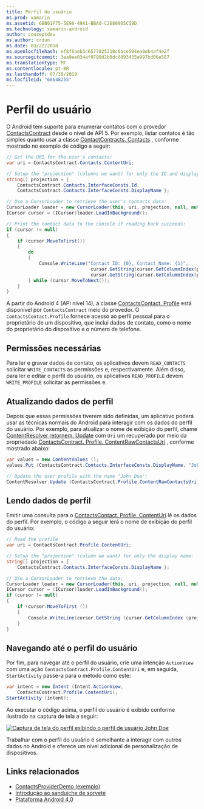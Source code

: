 ```yaml
---
title: Perfil do usuário
ms.prod: xamarin
ms.assetid: 6BB01F75-5E98-49A1-BBA0-C2680905C59D
ms.technology: xamarin-android
author: conceptdev
ms.author: crdun
ms.date: 03/22/2018
ms.openlocfilehash: ef8f6aeb3c6577825210c0bce594ea0eb4af4e2f
ms.sourcegitcommit: 3ea9ee034af9790d2b0dc0893435e997bd06e587
ms.translationtype: MT
ms.contentlocale: pt-BR
ms.lasthandoff: 07/30/2019
ms.locfileid: "68648255"
---
```

# <a name="user-profile"></a>Perfil do usuário

O Android tem suporte para enumerar contatos com o provedor [ContactsContract](xref:Android.Provider.ContactsContract) desde o nível de API 5. Por exemplo, listar contatos é tão simples quanto usar a classe [ContactContracts. Contacts](xref:Android.Provider.ContactsContract.Contacts) , conforme mostrado no exemplo de código a seguir:

```csharp
// Get the URI for the user's contacts:
var uri = ContactsContract.Contacts.ContentUri;

// Setup the "projection" (columns we want) for only the ID and display name:
string[] projection = {
    ContactsContract.Contacts.InterfaceConsts.Id, 
    ContactsContract.Contacts.InterfaceConsts.DisplayName };

// Use a CursorLoader to retrieve the user's contacts data:
CursorLoader loader = new CursorLoader(this, uri, projection, null, null, null);
ICursor cursor = (ICursor)loader.LoadInBackground();

// Print the contact data to the console if reading back succeeds:
if (cursor != null)
{
    if (cursor.MoveToFirst())
    {
        do
        {
            Console.WriteLine("Contact ID: {0}, Contact Name: {1}",
                               cursor.GetString(cursor.GetColumnIndex(projection[0])),
                               cursor.GetString(cursor.GetColumnIndex(projection[1])));
        } while (cursor.MoveToNext());
    }
}
```

A partir do Android 4 (API nível 14), a classe [ContactsContact. Profile](xref:Android.Provider.ContactsContract.Profile) está disponível por `ContactsContract` meio do provedor. O `ContactsContact.Profile` fornece acesso ao perfil pessoal para o proprietário de um dispositivo, que inclui dados de contato, como o nome do proprietário do dispositivo e o número de telefone.

## <a name="required-permissions"></a>Permissões necessárias

Para ler e gravar dados de contato, os aplicativos devem `READ_CONTACTS` solicitar `WRITE_CONTACTS` as permissões e, respectivamente.
Além disso, para ler e editar o perfil do usuário, os aplicativos `READ_PROFILE` devem `WRITE_PROFILE` solicitar as permissões e.

## <a name="updating-profile-data"></a>Atualizando dados de perfil

Depois que essas permissões tiverem sido definidas, um aplicativo poderá usar as técnicas normais do Android para interagir com os dados do perfil do usuário. Por exemplo, para atualizar o nome de exibição do perfil, chame [ContentResolver retornem. Update](xref:Android.Content.ContentResolver.Update*) com `Uri` um recuperado por meio da propriedade [ContactsContract. Profile. ContentRawContactsUri](xref:Android.Provider.ContactsContract.Profile.ContentRawContactsUri) , conforme mostrado abaixo:

```csharp
var values = new ContentValues ();
values.Put (ContactsContract.Contacts.InterfaceConsts.DisplayName, "John Doe");

// Update the user profile with the name "John Doe":
ContentResolver.Update (ContactsContract.Profile.ContentRawContactsUri, values, null, null);
```

## <a name="reading-profile-data"></a>Lendo dados de perfil

Emitir uma consulta para o [ContactsContact. Profile. ContentUri](xref:Android.Provider.ContactsContract.Profile.ContentUri) lê os dados do perfil. Por exemplo, o código a seguir lerá o nome de exibição do perfil do usuário:

```csharp
// Read the profile
var uri = ContactsContract.Profile.ContentUri;

// Setup the "projection" (column we want) for only the display name:
string[] projection = {
    ContactsContract.Contacts.InterfaceConsts.DisplayName };

// Use a CursorLoader to retrieve the data:
CursorLoader loader = new CursorLoader(this, uri, projection, null, null, null);
ICursor cursor = (ICursor)loader.LoadInBackground();
if (cursor != null)
{
    if (cursor.MoveToFirst ())
    {
        Console.WriteLine(cursor.GetString (cursor.GetColumnIndex (projection [0])));
    }
}
```

## <a name="navigating-to-the-user-profile"></a>Navegando até o perfil do usuário

Por fim, para navegar até o perfil do usuário, crie uma intenção `ActionView` com uma ação `ContactsContract.Profile.ContentUri` e, em seguida, `StartActivity` passe-a para o método como este:

```csharp
var intent = new Intent (Intent.ActionView,
    ContactsContract.Profile.ContentUri);
StartActivity (intent);
```

Ao executar o código acima, o perfil do usuário é exibido conforme ilustrado na captura de tela a seguir:

[![Captura de tela do perfil exibindo o perfil de usuário John Doe](user-profile-images/01-profile-screen-sml.png)](user-profile-images/01-profile-screen.png#lightbox)

Trabalhar com o perfil do usuário é semelhante a interagir com outros dados no Android e oferece um nível adicional de personalização de dispositivos.

## <a name="related-links"></a>Links relacionados

- [ContactsProviderDemo (exemplo)](https://docs.microsoft.com/samples/xamarin/monodroid-samples/contactsproviderdemo)
- [Introdução ao sanduíche de sorvete](http://www.android.com/about/ice-cream-sandwich/)
- [Plataforma Android 4,0](https://developer.android.com/sdk/android-4.0.html)
